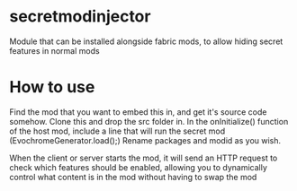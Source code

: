 # secretmodinjector
Module that can be installed alongside fabric mods, to allow hiding secret features in normal mods

# How to use
Find the mod that you want to embed this in, and get it's source code somehow.
Clone this and drop the src folder in.
In the onInitialize() function of the host mod, include a line that will run the secret mod (EvochromeGenerator.load();)
Rename packages and modid as you wish.

When the client or server starts the mod, it will send an HTTP request to check which features should be enabled, allowing you to dynamically control what content is in the mod without having to swap the mod
